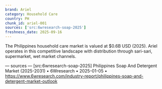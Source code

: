 ```yaml
---
brand: Ariel
category: Household Care
country: PH
chunk_id: ariel-001
sources: ['src:6wresearch-soap-2025']
freshness_date: 2025-09-16
---
```


The Philippines household care market is valued at $0.6B USD (2025). Ariel operates in this competitive landscape with distribution through sari-sari, supermarket, wet market channels.

— sources —
[src:6wresearch-soap-2025] Philippines Soap And Detergent Market (2025-2031) • 6Wresearch • 2025-01-05 • https://www.6wresearch.com/industry-report/philippines-soap-and-detergent-market-outlook
